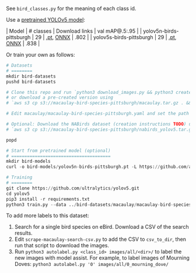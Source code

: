 See `bird_classes.py` for the meaning of each class id.

Use a [pretrained YOLOv5 model](https://github.com/ankurdave/bird-models):

| Model | # classes | Download links | val mAP@.5:.95 |
| yolov5n-birds-pittsburgh | 29 | [.pt](yolov5n-birds-pittsburgh.pt), [ONNX](yolov5n-birds-pittsburgh.onnx) | .802 |
| yolov5s-birds-pittsburgh | 29 | [.pt](yolov5s-birds-pittsburgh.pt), [ONNX](yolov5s-birds-pittsburgh.onnx) | .838 | 

Or train your own as follows:

```python
# Datasets
# ========
mkdir bird-datasets
pushd bird-datasets

# Clone this repo and run `python3 download_images.py && python3 create-train-test-val-split.py`,
# or download a pre-created version using
# `aws s3 cp s3://macaulay-bird-species-pittsburgh/macaulay.tar.gz . && tar xzf macaulay.tar.gz`.

# Edit macaulay/macaulay-bird-species-pittsburgh.yaml and set the path to bird-datasets.

# Optional: Download the NABirds dataset (creation instructions TODO) using
# `aws s3 cp s3://macaulay-bird-species-pittsburgh/nabirds_yolov5.tar.gz . && tar xzf nabirds_yolov5.tar.gz`.

popd

# Start from pretrained model (optional)
# ======================================
mkdir bird-models
curl -o bird-models/yolov5n-birds-pittsburgh.pt -L https://github.com/ankurdave/bird-models/raw/master/yolov5n-birds-pittsburgh.pt

# Training
# ========
git clone https://github.com/ultralytics/yolov5.git
cd yolov5
pip3 install -r requirements.txt
python3 train.py --data ../bird-datasets/macaulay/macaulay-bird-species-pittsburgh.yaml --weights ../bird-models/yolov5n-birds-pittsburgh.pt --cfg yolov5n.yaml --cache disk
```

To add more labels to this dataset:

1. Search for a single bird species on eBird. Download a CSV of the search results.
2. Edit `scrape-macaulay-search-csv.py` to add the CSV to `csv_to_dir`, then run that script to download the images.
3. Run `python3 autolabel.py <class_id> images/all/<dir>/` to label the new images with model assist. For example, to label images of Mourning Doves: `python3 autolabel.py '0' images/all/0_mourning_dove/`
